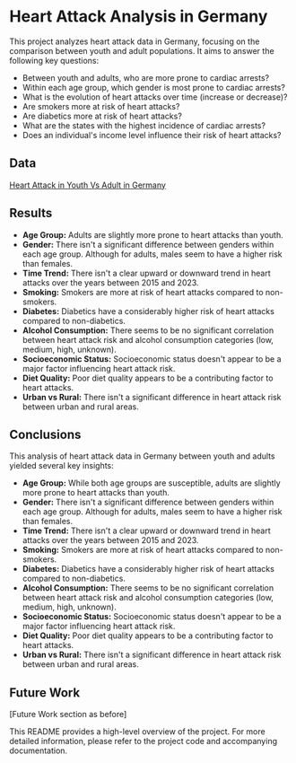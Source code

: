 # Heart Attack Analysis in Germany

This project analyzes heart attack data in Germany, focusing on the comparison between youth and adult populations. It aims to answer the following key questions:

* Between youth and adults, who are more prone to cardiac arrests?
* Within each age group, which gender is most prone to cardiac arrests?
* What is the evolution of heart attacks over time (increase or decrease)?
* Are smokers more at risk of heart attacks?
* Are diabetics more at risk of heart attacks?
* What are the states with the highest incidence of cardiac arrests?
* Does an individual's income level influence their risk of heart attacks?

## Data

[Heart Attack in Youth Vs Adult in Germany](https://www.kaggle.com/datasets/ankushpanday1/heart-attack-in-youth-vs-adult-in-germany)


## Results 

* **Age Group:** Adults are slightly more prone to heart attacks than youth.
* **Gender:** There isn't a significant difference between genders within each age group. Although for adults, males seem to have a higher risk than females.
* **Time Trend:** There isn't a clear upward or downward trend in heart attacks over the years between 2015 and 2023.
* **Smoking:** Smokers are more at risk of heart attacks compared to non-smokers.
* **Diabetes:** Diabetics have a considerably higher risk of heart attacks compared to non-diabetics.
* **Alcohol Consumption:** There seems to be no significant correlation between heart attack risk and alcohol consumption categories (low, medium, high, unknown).
* **Socioeconomic Status:** Socioeconomic status doesn't appear to be a major factor influencing heart attack risk.
* **Diet Quality:** Poor diet quality appears to be a contributing factor to heart attacks.
* **Urban vs Rural:** There isn't a significant difference in heart attack risk between urban and rural areas.

## Conclusions

This analysis of heart attack data in Germany between youth and adults yielded several key insights:

* **Age Group:** While both age groups are susceptible, adults are slightly more prone to heart attacks than youth.
* **Gender:** There isn't a significant difference between genders within each age group. Although for adults, males seem to have a higher risk than females.
* **Time Trend:** There isn't a clear upward or downward trend in heart attacks over the years between 2015 and 2023.
* **Smoking:** Smokers are more at risk of heart attacks compared to non-smokers.
* **Diabetes:** Diabetics have a considerably higher risk of heart attacks compared to non-diabetics.
* **Alcohol Consumption:** There seems to be no significant correlation between heart attack risk and alcohol consumption categories (low, medium, high, unknown).
* **Socioeconomic Status:** Socioeconomic status doesn't appear to be a major factor influencing heart attack risk.
* **Diet Quality:** Poor diet quality appears to be a contributing factor to heart attacks.
* **Urban vs Rural:** There isn't a significant difference in heart attack risk between urban and rural areas.

## Future Work

[Future Work section as before]

This README provides a high-level overview of the project. For more detailed information, please refer to the project code and accompanying documentation.
